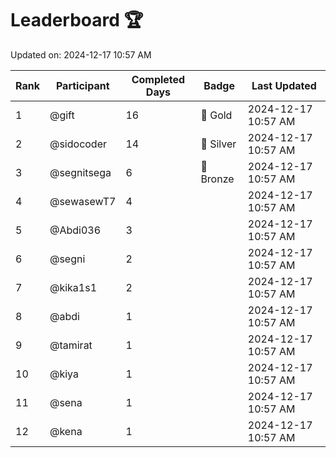 # Leaderboard 🏆

Updated on: 2024-12-17 10:57 AM

| Rank | Participant       | Completed Days | Badge      | Last Updated         |
|------|-------------------|----------------|------------|----------------------|
| 1    | @gift             | 16             | 🏅 Gold     | 2024-12-17 10:57 AM |
| 2    | @sidocoder        | 14             | 🥈 Silver   | 2024-12-17 10:57 AM |
| 3    | @segnitsega       | 6              | 🥉 Bronze   | 2024-12-17 10:57 AM |
| 4    | @sewasewT7        | 4              |            | 2024-12-17 10:57 AM |
| 5    | @Abdi036          | 3              |            | 2024-12-17 10:57 AM |
| 6    | @segni            | 2              |            | 2024-12-17 10:57 AM |
| 7    | @kika1s1          | 2              |            | 2024-12-17 10:57 AM |
| 8    | @abdi             | 1              |            | 2024-12-17 10:57 AM |
| 9    | @tamirat          | 1              |            | 2024-12-17 10:57 AM |
| 10   | @kiya             | 1              |            | 2024-12-17 10:57 AM |
| 11   | @sena             | 1              |            | 2024-12-17 10:57 AM |
| 12   | @kena             | 1              |            | 2024-12-17 10:57 AM |
